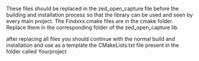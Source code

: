These files should be replaced in the zed_open_capture file before the building and installation process so that the library can be used and seen by every main project. The Findxxx.cmake files are in the cmake folder. Replace them in the corresponding folder of the zed_open_capture lib.

after replacing all files you should continue with the normal build and installation and use as a template the CMakeLists.txt file present in the folder called Yourproject
